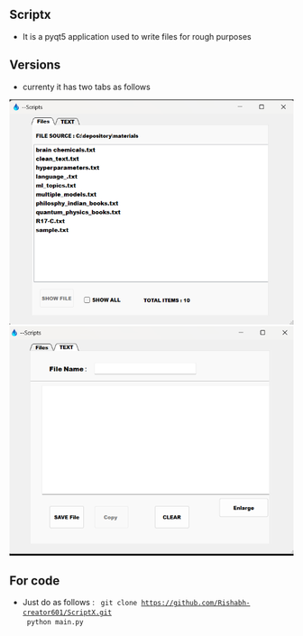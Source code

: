 ## Scriptx 

- It is a pyqt5 application used to write files for rough purposes 

## Versions 

- currenty it has two tabs as follows 

![Tab 1](./assets/tab1.png)
![Tab 2](./assets/tab2.png)


## For code 

- Just do as follows :
<code> git clone https://github.com/Rishabh-creator601/ScriptX.git </code>
<code> python main.py</code>
